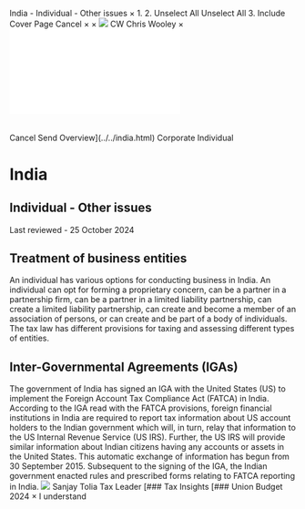 India - Individual - Other issues
×
1.
2.
Unselect All
Unselect All
3.
Include Cover Page
Cancel
×
×
![](../../-/media/world-wide-tax-summaries/attachments/global---chris-wooley.ashx%3Frev=ac5e5f3223b34096b1afc2a6009c7320&revision=ac5e5f32-23b3-4096-b1af-c2a6009c7320&hash=859B7ADC84DC2CBEC9760E9E6EE7DE6D0A8BFCDF)
CW
Chris Wooley
×
![](other-issues.html)
######
Cancel
Send
Overview](../../india.html)
Corporate
Individual
# India
## Individual - Other issues
Last reviewed - 25 October 2024
## Treatment of business entities
An individual has various options for conducting business in India. An individual can opt for forming a proprietary concern, can be a partner in a partnership firm, can be a partner in a limited liability partnership, can create a limited liability partnership, can create and become a member of an association of persons, or can create and be part of a body of individuals. The tax law has different provisions for taxing and assessing different types of entities.
## Inter-Governmental Agreements (IGAs)
The government of India has signed an IGA with the United States (US) to implement the Foreign Account Tax Compliance Act (FATCA) in India. According to the IGA read with the FATCA provisions, foreign financial institutions in India are required to report tax information about US account holders to the Indian government which will, in turn, relay that information to the US Internal Revenue Service (US IRS). Further, the US IRS will provide similar information about Indian citizens having any accounts or assets in the United States. This automatic exchange of information has begun from 30 September 2015. Subsequent to the signing of the IGA, the Indian government enacted rules and prescribed forms relating to FATCA reporting in India.
![](../../-/media/world-wide-tax-summaries/indiasanjay-toliaindia--sanjay-toliajpg20210806125306130.ashx%3Frev=f393297073ba484790b1b93fa5cb1bc7&revision=f3932970-73ba-4847-90b1-b93fa5cb1bc7&hash=2D915EB687C69B9A6709A1D103733BAA6FD9A0AE)
Sanjay Tolia
Tax Leader
[### Tax Insights
[### Union Budget 2024
×
I understand
